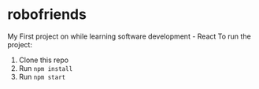 # robofriends
My First project on while learning software development - React
To run the project:

1. Clone this repo
2. Run `npm install`
3. Run `npm start`
